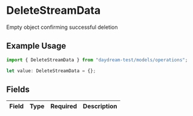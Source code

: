 # DeleteStreamData

Empty object confirming successful deletion

## Example Usage

```typescript
import { DeleteStreamData } from "daydream-test/models/operations";

let value: DeleteStreamData = {};
```

## Fields

| Field       | Type        | Required    | Description |
| ----------- | ----------- | ----------- | ----------- |